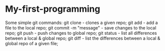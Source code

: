 My-first-programming
====================
Some simple git commands:
git clone - clones a given repo;
git add - add a file to the local repo;
git commit -m "message" - save changes to the local repo;
git push - push changes to global repo;
git status - list all differences between a local & global repo;
git diff - list the differences between a local & global repo of a given file;
